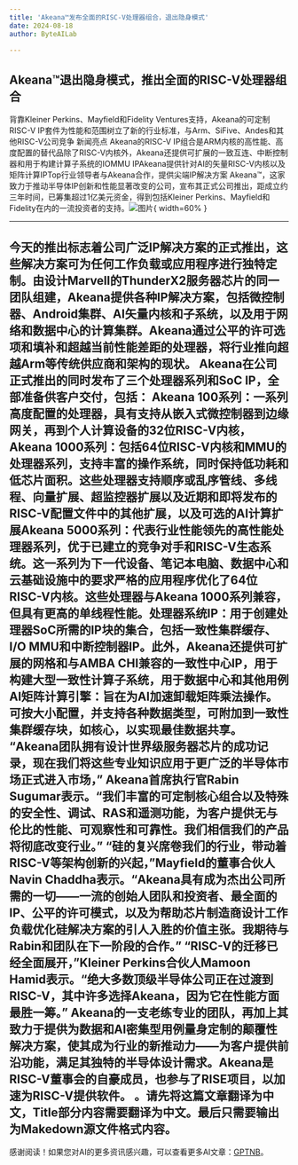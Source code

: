 ```yaml
---
title: 'Akeana™发布全面的RISC-V处理器组合，退出隐身模式'
date: 2024-08-18
author: ByteAILab

---
```


Akeana™退出隐身模式，推出全面的RISC-V处理器组合
---

背靠Kleiner Perkins、Mayfield和Fidelity Ventures支持，Akeana的可定制RISC-V IP套件为性能和范围树立了新的行业标准，与Arm、SiFive、Andes和其他RISC-V公司竞争
新闻亮点
Akeana的RISC-V IP组合是ARM内核的高性能、高度配置的替代品除了RISC-V内核外，Akeana还提供可扩展的一致互连、中断控制器和用于构建计算子系统的IOMMU IPAkeana提供针对AI的矢量RISC-V内核以及矩阵计算IPTop行业领导者与Akeana合作，提供尖端IP解决方案
Akeana™，这家致力于推动半导体IP创新和性能显著改变的公司，宣布其正式公司推出，距成立约三年时间，已筹集超过1亿美元资金，得到包括Kleiner Perkins、Mayfield和Fidelity在内的一流投资者的支持。![图片](https://ai-techpark.com/wp-content/uploads/2024/08/Akeana-960x540.jpg){ width=60% }

---
今天的推出标志着公司广泛IP解决方案的正式推出，这些解决方案可为任何工作负载或应用程序进行独特定制。由设计Marvell的ThunderX2服务器芯片的同一团队组建，Akeana提供各种IP解决方案，包括微控制器、Android集群、AI矢量内核和子系统，以及用于网络和数据中心的计算集群。Akeana通过公平的许可选项和填补和超越当前性能差距的处理器，将行业推向超越Arm等传统供应商和架构的现状。
Akeana在公司正式推出的同时发布了三个处理器系列和SoC IP，全部准备供客户交付，包括：
Akeana 100系列：一系列高度配置的处理器，具有支持从嵌入式微控制器到边缘网关，再到个人计算设备的32位RISC-V内核，Akeana 1000系列：包括64位RISC-V内核和MMU的处理器系列，支持丰富的操作系统，同时保持低功耗和低芯片面积。这些处理器支持顺序或乱序管线、多线程、向量扩展、超监控器扩展以及近期和即将发布的RISC-V配置文件中的其他扩展，以及可选的AI计算扩展Akeana 5000系列：代表行业性能领先的高性能处理器系列，优于已建立的竞争对手和RISC-V生态系统。这一系列为下一代设备、笔记本电脑、数据中心和云基础设施中的要求严格的应用程序优化了64位RISC-V内核。这些处理器与Akeana 1000系列兼容，但具有更高的单线程性能。处理器系统IP：用于创建处理器SoC所需的IP块的集合，包括一致性集群缓存、I/O MMU和中断控制器IP。此外，Akeana还提供可扩展的网格和与AMBA CHI兼容的一致性中心IP，用于构建大型一致性计算子系统，用于数据中心和其他用例AI矩阵计算引擎：旨在为AI加速卸载矩阵乘法操作。可按大小配置，并支持各种数据类型，可附加到一致性集群缓存块，如核心，以实现最佳数据共享。
“Akeana团队拥有设计世界级服务器芯片的成功记录，现在我们将这些专业知识应用于更广泛的半导体市场正式进入市场，” Akeana首席执行官Rabin Sugumar表示。“我们丰富的可定制核心组合以及特殊的安全性、调试、RAS和遥测功能，为客户提供无与伦比的性能、可观察性和可靠性。我们相信我们的产品将彻底改变行业。”
“硅的复兴席卷我们的行业，带动着RISC-V等架构创新的兴起，”Mayfield的董事合伙人Navin Chaddha表示。“Akeana具有成为杰出公司所需的一切——一流的创始人团队和投资者、最全面的IP、公平的许可模式，以及为帮助芯片制造商设计工作负载优化硅解决方案的引人入胜的价值主张。我期待与Rabin和团队在下一阶段的合作。”
“RISC-V的迁移已经全面展开，”Kleiner Perkins合伙人Mamoon Hamid表示。“绝大多数顶级半导体公司正在过渡到RISC-V，其中许多选择Akeana，因为它在性能方面最胜一筹。”
Akeana的一支老练专业的团队，再加上其致力于提供为数据和AI密集型用例量身定制的颠覆性解决方案，使其成为行业的新推动力——为客户提供前沿功能，满足其独特的半导体设计需求。Akeana是RISC-V董事会的自豪成员，也参与了RISE项目，以加速为RISC-V提供软件。
。请先将这篇文章翻译为中文，Title部分内容需要翻译为中文。最后只需要输出为Makedown源文件格式内容。
---
感谢阅读！如果您对AI的更多资讯感兴趣，可以查看更多AI文章：[GPTNB](https://gptnb.com)。
